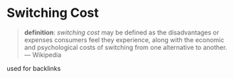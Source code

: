 # Switching Cost

> **definition**: _switching cost_ may be defined as the disadvantages or expenses consumers feel they experience, along with the economic and psychological costs of switching from one alternative to another. &mdash; Wikipedia

used for backlinks
